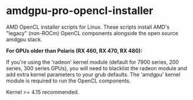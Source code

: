 # amdgpu-pro-opencl-installer
AMD OpenCL installer scripts for Linux. These scripts install AMD's "legacy" (non-ROCm) OpenCL components alongside the open source amdgpu stack. 

**For GPUs older than Polaris (RX 460, RX 470, RX 480):**

If you're using the 'radeon' kernel module (default for 7900 series, 200 series, 300 series GPUs), you will need to blacklist the radeon module and add extra kernel parameters to your grub defaults. The 'amdgpu' kernel module is required to run the OpenCL components. 

Kernel >= 4.15 recommended. 

